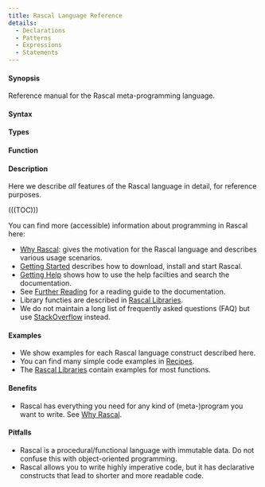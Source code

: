 ```yaml
---
title: Rascal Language Reference
details:
  - Declarations
  - Patterns
  - Expressions
  - Statements
---
```


#### Synopsis

Reference manual for the Rascal meta-programming language. 

#### Syntax

#### Types

#### Function

#### Description

Here we describe _all_ features of the Rascal language in detail, for reference purposes.

(((TOC)))

You can find more (accessible) information about programming in Rascal here:

*  [Why Rascal]((WhyRascal)): gives the motivation for the Rascal language and describes various usage scenarios.
*  [Getting Started]((GettingStarted)) describes how to download, install and start Rascal. 
*  [Getting Help]((GettingHelp)) shows how to use the help facilties and search the documentation. 
*  See [Further Reading]((GettingHelp:FurtherReading)) for a reading guide to the documentation.
*  Library functies are described in [Rascal Libraries]((Library)).
*  We do not maintain a long list of frequently asked questions (FAQ) but 
   use [StackOverflow](http://stackoverflow.com/questions/tagged/rascal) instead.


#### Examples

*  We show examples for each Rascal language construct described here.
*  You can find many simple code examples in [Recipes]((Recipes)). 
*  The [Rascal Libraries]((Libraries)) contain examples for most functions. 

#### Benefits

*  Rascal has everything you need for any kind of (meta-)program you want to write. See [Why Rascal]((WhyRascal)).

#### Pitfalls

*  Rascal is a procedural/functional language with immutable data. Do not confuse this with object-oriented programming.
*  Rascal allows you to write highly imperative code, but it has declarative constructs that lead to shorter and more readable code.

